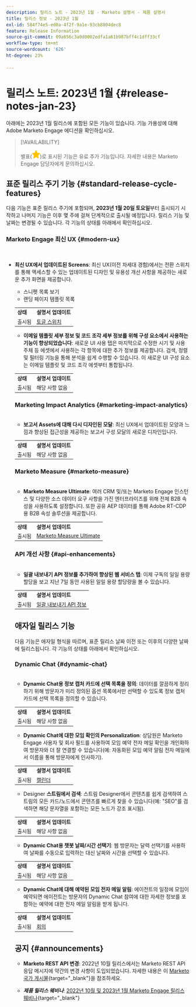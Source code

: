 ```yaml
---
description: 릴리스 노트 - 2023년 1월 - Marketo 설명서 - 제품 설명서
title: 릴리스 정보 - 2023년 1월
exl-id: 584f74e5-ed0a-4f2f-9a1e-93cb8804dec8
feature: Release Information
source-git-commit: 09a656c3a0d0002edfa1a61b987bff4c1dff33cf
workflow-type: tm+mt
source-wordcount: '626'
ht-degree: 23%

---
```


# 릴리스 노트: 2023년 1월 {#release-notes-jan-23}

아래에는 2023년 1월 릴리스에 포함된 모든 기능이 있습니다. 기능 가용성에 대해 Adobe Marketo Engage 에디션을 확인하십시오.

>[!AVAILABILITY]
>
>별표(![별표](assets/yellow-star.png))로 표시된 기능은 유료 추가 기능입니다. 자세한 내용은 Marketo Engage 담당자에게 문의하십시오.

## 표준 릴리스 주기 기능 {#standard-release-cycle-features}

다음 기능은 표준 릴리스 주기에 포함되며, **2023년 1월 20일 토요일**&#x200B;부터 출시되기 시작하고 나머지 기능은 이후 몇 주에 걸쳐 단계적으로 출시될 예정입니다. 릴리스 기능 및 날짜는 변경될 수 있습니다. 각 기능의 상태를 아래에서 확인하십시오.

### Marketo Engage 최신 UX {#modern-ux}

</br>

* **최신 UX에서 업데이트된 Screens**: 최신 UX(이전 차세대 경험)에서는 전환 스위치를 통해 액세스할 수 있는 업데이트된 디자인 및 유용성 개선 사항을 제공하는 새로운 추가 화면을 제공합니다.

   * 스니펫 목록 보기
   * 랜딩 페이지 템플릿 목록

  <table>
  <tr>
   <td><b>상태</b></td>
   <td><b>설명서 업데이트</b></td>
  </tr>
  <tr>
   <td>출시됨</td>
   <td><a href="/help/marketo/product-docs/marketo-engage-modern-ux/toggle-switch.md">토글 스위치</a></td>
  </tr>
  </tbody>

</table>

* **이메일 템플릿 세부 정보 및 코드 조각 세부 정보를 위해 구성 요소에서 사용하는 기능이 향상되었습니다**: 새로운 UI 사용 탭은 마지막으로 수정한 시기 및 사용 주체 등 에셋에서 사용하는 각 항목에 대한 추가 정보를 제공합니다. 검색, 정렬 및 필터링 기능을 통해 분석을 쉽게 수행할 수 있습니다. 이 새로운 UI 구성 요소는 이메일 템플릿 및 코드 조각 에셋부터 통합됩니다.

<table>
  <tr>
   <td><b>상태</b></td>
   <td><b>설명서 업데이트</b></td>
  </tr>
  <tr>
   <td>출시됨</td>
   <td>해당 사항 없음</td>
  </tr>
  </tbody>
</table>

### Marketing Impact Analytics {#marketing-impact-analytics}

</br>

* **보고서 Assets에 대해 다시 디자인된 모달**: 최신 UX에서 업데이트된 모양과 느낌과 향상된 접근성을 제공하는 보고서 구성 모달의 새로운 디자인입니다.

<table>
  <tr>
   <td><b>상태</b></td>
   <td><b>설명서 업데이트</b></td>
  </tr>
  <tr>
   <td>출시됨</td>
   <td>해당 사항 없음</td>
  </tr>
  </tbody>
</table>

### Marketo Measure {#marketo-measure}

</br>

* **Marketo Measure Ultimate**: 여러 CRM 및/또는 Marketo Engage 인스턴스 및 다양한 소스 데이터 요구 사항을 가진 엔터프라이즈를 위해 전체 B2B 속성을 사용하도록 설정합니다. 또한 공유 AEP 데이터를 통해 Adobe RT-CDP용 B2B 속성 솔루션을 제공합니다.

<table>
  <tr>
   <td><b>상태</b></td>
   <td><b>설명서 업데이트</b></td>
  </tr>
  <tr>
   <td>출시됨</td>
   <td><a href="https://experienceleague.adobe.com/docs/experience-platform/destinations/catalog/adobe/marketo-measure-ultimate.html">Marketo Measure Ultimate</a></td>
  </tr>
  </tbody>
</table>

### API 개선 사항 {#api-enhancements}

</br>

* **일괄 내보내기 API 정보를 추가하여 향상된 웹 서비스 탭**: 이제 구독의 일일 용량 할당을 보고 지난 7일 동안 사용된 일일 용량 할당량을 볼 수 있습니다.

<table>
  <tr>
   <td><b>상태</b></td>
   <td><b>설명서 업데이트</b></td>
  </tr>
  <tr>
   <td>출시됨</td>
   <td><a href="/help/marketo/product-docs/administration/settings/bulk-export-api-information.md">일괄 내보내기 API 정보</a></td>
  </tr>
  </tbody>
</table>

## 애자일 릴리스 기능

다음 기능은 애자일 형식을 따르며, 표준 릴리스 날짜 이전 또는 이후의 다양한 날짜에 릴리스됩니다. 각 기능의 상태를 아래에서 확인하십시오.

### Dynamic Chat {#dynamic-chat}

</br>

* **Dynamic Chat용 정보 캡처 카드에 선택 목록을 정의**: 데이터를 깔끔하게 정리하기 위해 방문자가 미리 정의된 옵션 목록에서만 선택할 수 있도록 정보 캡처 카드에 선택 목록을 정의할 수 있습니다.

<table>
  <tr>
   <td><b>상태</b></td>
   <td><b>설명서 업데이트</b></td>
  </tr>
  <tr>
   <td>출시됨</td>
   <td>해당 사항 없음</td>
  </tr>
  </tbody>
</table>

* **Dynamic Chat에 대한 모임 확인의 Personalization**: 상담원은 Marketo Engage 사용자 및 회사 필드를 사용하여 모임 예약 전자 메일 확인을 개인화하여 방문자와 더 잘 연결할 수 있습니다(예: 자동화된 모임 예약 알림 전자 메일에서 이름을 통해 방문자에게 인사하기).

<table>
  <tr>
   <td><b>상태</b></td>
   <td><b>설명서 업데이트</b></td>
  </tr>
  <tr>
   <td>출시됨</td>
   <td><a href="/help/marketo/product-docs/demand-generation/dynamic-chat/setup-and-configuration/agent-settings.md">캘린더</a></td>
  </tr>
  </tbody>
</table>

* Designer **스트림에서 검색**: 스트림 Designer에서 콘텐츠를 쉽게 검색하여 스트림의 모든 카드/노드에서 콘텐츠를 빠르게 찾을 수 있습니다(예: &quot;SEO&quot;를 검색하면 해당 문자열을 포함하는 모든 노드가 강조 표시됨).

<table>
  <tr>
   <td><b>상태</b></td>
   <td><b>설명서 업데이트</b></td>
  </tr>
  <tr>
   <td>출시됨</td>
   <td>해당 사항 없음</td>
  </tr>
  </tbody>
</table>

* **Dynamic Chat용 챗봇 날짜/시간 선택기**: 웹 방문자는 달력 선택기를 사용하여 날짜를 수동으로 입력하는 대신 날짜와 시간을 선택할 수 있습니다.

<table>
  <tr>
   <td><b>상태</b></td>
   <td><b>설명서 업데이트</b></td>
  </tr>
  <tr>
   <td>출시됨</td>
   <td>해당 사항 없음</td>
  </tr>
  </tbody>
</table>

* **Dynamic Chat에 대해 예약된 모임 전자 메일 알림**: 에이전트의 일정에 모임이 예약되면 에이전트는 방문자의 Dynamic Chat 참여에 대한 자세한 정보를 포함하는 예약에 대한 전자 메일 알림을 받게 됩니다.

<table>
  <tr>
   <td><b>상태</b></td>
   <td><b>설명서 업데이트</b></td>
  </tr>
  <tr>
   <td>출시됨</td>
   <td><a href="/help/marketo/product-docs/demand-generation/dynamic-chat/meeting-list.md">회의</a></td>
  </tr>
  </tbody>
</table>

## 공지 {#announcements}

* **Marketo REST API 변경**: 2022년 10월 릴리스에서는 Marketo REST API 응답 메시지에 약간의 변경 사항이 도입되었습니다. 자세한 내용은 이 [Marketo 국가 게시물](https://nation.marketo.com/t5/product-documents/upcoming-change-to-marketo-rest-api/ta-p/331698){target="_blank"}을 참조하세요.

* **_제품 릴리스 웨비나_**: [2022년 10월 및 2023년 1월 Marketo Engage 릴리스 웨비나](https://engage.marketo.com/2023_January_Release_Webinar_OnDemandPage.html){target="_blank"}
